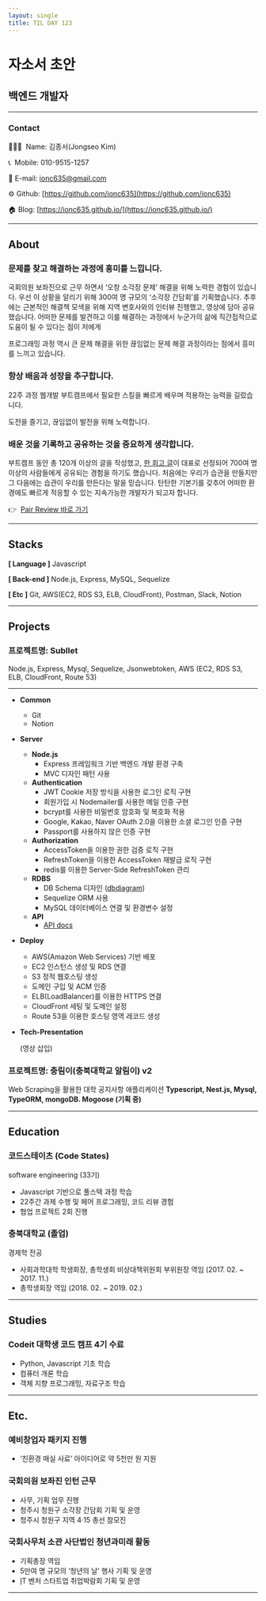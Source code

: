 ```yaml
---
layout: single
title: TIL DAY 123
---
```


# 자소서 초안

## 백엔드 개발자

---

### Contact

💁🏻‍♂️  Name: 김종서(Jongseo Kim)

📞  Mobile: 010-9515-1257

📧  E-mail: ionc635@gmail.com

⚙️  Github: [https://github.com/ionc635](https://github.com/ionc635)

🏠  Blog: [https://ionc635.github.io/](https://ionc635.github.io/)

---

## About

### 문제를 찾고 해결하는 과정에 흥미를 느낍니다.

국회의원 보좌진으로 근무 하면서 ‘오창 소각장 문제’ 해결을 위해 노력한 경험이 있습니다. 우선 이 상황을 알리기 위해 300여 명 규모의 ‘소각장 간담회’를 기획했습니다. 추후에는 근본적인 해결책 모색을 위해 지역 변호사와의 인터뷰 진행했고, 영상에 담아 공유했습니다. 어떠한 문제를 발견하고 이를 해결하는 과정에서 누군가의 삶에 직간접적으로 도움이 될 수 있다는 점이 저에게

프로그래밍 과정 역시 큰 문제 해결을 위한 끊임없는 문제 해결 과정이라는 점에서 흥미를 느끼고 있습니다.

### 항상 배움과 성장을 추구합니다.

22주 과정 웹개발 부트캠프에서 필요한 스킬을 빠르게 배우며 적용하는 능력을 길렀습니다.

도전을 즐기고, 끊임없이 발전을 위해 노력합니다.

### 배운 것을 기록하고 공유하는 것을 중요하게 생각합니다.

부트캠프 동안 총 120개 이상의 글을 작성했고, [한 회고 글](https://ionc635.github.io/Section-2/)이 대표로 선정되어 700여 명 이상의 사람들에게 공유되는 경험을 하기도 했습니다. 처음에는 우리가 습관을 만들지만 그 다음에는 습관이 우리를 만든다는 말을 믿습니다. 탄탄한 기본기를 갖추어 어떠한 환경에도 빠르게 적응할 수 있는 지속가능한 개발자가 되고자 합니다.
  

👉  [Pair Review 바로 가기](https://www.notion.so/Pair-Review-b18bff64c5a5460a9eb84b31311eba6b)

---

## Stacks

**[ Language ]** Javascript

**[ Back-end ]** Node.js, Express, MySQL, Sequelize

**[ Etc ]** Git, AWS(EC2, RDS S3, ELB, CloudFront), Postman, Slack, Notion

---

## Projects


### 프로젝트명: Subllet

Node.js, Express, Mysql, Sequelize, Jsonwebtoken,
AWS (EC2, RDS S3, ELB, CloudFront, Route 53)

---

- **Common**
    - Git
    - Notion
- **Server**
    - **Node.js**
        - Express 프레임워크 기반 백엔드 개발 환경 구축
        - MVC 디자인 패턴 사용
    - **Authentication**
        - JWT Cookie 저장 방식을 사용한 로그인 로직 구현
        - 회원가입 시 Nodemailer를 사용한 메일 인증 구현
        - bcrypt를 사용한 비밀번호 암호화 및 복호화 적용
        - Google, Kakao, Naver OAuth 2.0을 이용한 소셜 로그인 인증 구현
        - Passport를 사용하지 않은 인증 구현
    - **Authorization**
        - AccessToken을 이용한 권한 검증 로직 구현
        - RefreshToken을 이용한 AccessToken 재발급 로직 구현
        - redis를 이용한 Server-Side RefreshToken 관리
    - **RDBS**
        - DB Schema 디자인 ([dbdiagram](https://dbdiagram.io/d/619c8eea02cf5d186b6385b4))
        - Sequelize ORM 사용
        - MySQL 데이터베이스 연결 및 환경변수 설정
    - **API**
        - [API docs](https://kim-jong-seo.gitbook.io/subllet/)
- **Deploy**
    - AWS(Amazon Web Services) 기반 배포
    - EC2 인스턴스 생성 및 RDS 연결
    - S3 정적 웹호스팅 생성
    - 도메인 구입 및 ACM 인증
    - ELB(LoadBalancer)를 이용한 HTTPS 연결
    - CloudFront 세팅 및 도메인 설정
    - Route 53을 이용한 호스팅 영역 레코드 생성
- **Tech-Presentation**
    
    (영상 삽입)
    

### 프로젝트명: 충림이(충북대학교 알림이) v2

Web Scraping을 활용한 대학 공지사항 애플리케이션
**Typescript, Nest.js, Mysql, TypeORM, mongoDB. Mogoose (기획 중)**

---

## Education

### 코드스테이츠 (Code States)

software engineering (33기) 

- Javascript 기반으로 풀스택 과정 학습
- 22주간 과제 수행 및 페어 프로그래밍, 코드 리뷰 경험
- 협업 프로젝트 2회 진행

### 충북대학교 (졸업)

경제학 전공 

- 사회과학대학 학생회장, 총학생회 비상대책위원회 부위원장 역임
(2017. 02. ~ 2017. 11.)
- 총학생회장 역임 (2018. 02. ~ 2019. 02.)

---

## Studies

### Codeit 대학생 코드 캠프 4기 수료

- Python, Javascript 기초 학습
- 컴퓨터 개론 학습
- 객체 지향 프로그래밍, 자료구조 학습

---

## Etc.

### 예비창업자 패키지 진행

- ‘친환경 매실 사료’ 아이디어로 약 5천만 원 지원

### 국회의원 보좌진 인턴 근무

- 사무, 기획 업무 진행
- 청주시 청원구 소각장 간담회 기획 및 운영
- 청주시 청원구 지역 4·15 총선 참모진

### 국회사무처 소관 사단법인 청년과미래 활동

- 기획총장 역임
- 5만여 명 규모의 ‘청년의 날’ 행사 기획 및 운영
- [I](http://www.naeil.com/news_view/?id_art=319869)T 벤처 스타트업 취업박람회 기획 및 운영

---